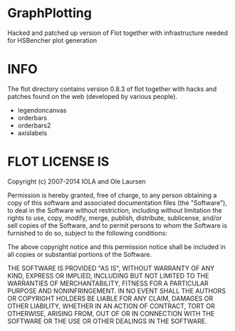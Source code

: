 GraphPlotting
=============

Hacked and patched up version of Flot together with infrastructure
needed for HSBencher plot generation




INFO
==== 

The flot directory contains version 0.8.3 of flot together with hacks
and patches found on the web (developed by various people). 
 
 + legendoncanvas
 + orderbars 
 + orderbars2 
 + axislabels 

FLOT LICENSE IS
=============== 

Copyright (c) 2007-2014 IOLA and Ole Laursen

Permission is hereby granted, free of charge, to any person
obtaining a copy of this software and associated documentation
files (the "Software"), to deal in the Software without
restriction, including without limitation the rights to use,
copy, modify, merge, publish, distribute, sublicense, and/or sell
copies of the Software, and to permit persons to whom the
Software is furnished to do so, subject to the following
conditions:

The above copyright notice and this permission notice shall be
included in all copies or substantial portions of the Software.

THE SOFTWARE IS PROVIDED "AS IS", WITHOUT WARRANTY OF ANY KIND,
EXPRESS OR IMPLIED, INCLUDING BUT NOT LIMITED TO THE WARRANTIES
OF MERCHANTABILITY, FITNESS FOR A PARTICULAR PURPOSE AND
NONINFRINGEMENT. IN NO EVENT SHALL THE AUTHORS OR COPYRIGHT
HOLDERS BE LIABLE FOR ANY CLAIM, DAMAGES OR OTHER LIABILITY,
WHETHER IN AN ACTION OF CONTRACT, TORT OR OTHERWISE, ARISING
FROM, OUT OF OR IN CONNECTION WITH THE SOFTWARE OR THE USE OR
OTHER DEALINGS IN THE SOFTWARE.